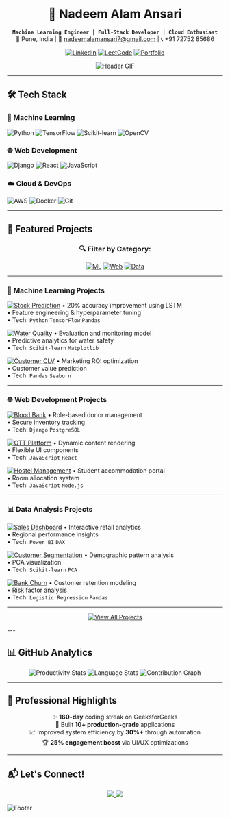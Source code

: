 <div align="center">
  
# 🚀 Nadeem Alam Ansari
**`Machine Learning Engineer | Full-Stack Developer | Cloud Enthusiast`**  
📍 Pune, India | 📧 nadeemalamansari7@gmail.com | 📞 +91 72752 85686  

[![LinkedIn](https://img.shields.io/badge/LinkedIn-Connect%20Professionally-blue?style=for-the-badge&logo=linkedin)](https://linkedin.com/in/nadeem-alam-ansari)
[![LeetCode](https://img.shields.io/badge/LeetCode-Solve%20Problems-orange?style=for-the-badge&logo=leetcode)](https://leetcode.com/nadeem06031999)
[![Portfolio](https://img.shields.io/badge/Portfolio-See%20Projects-black?style=for-the-badge&logo=github)](https://github.com/nadeemalamansari?tab=repositories)

![Header GIF](https://media.giphy.com/media/v1.Y2lkPTc5MGI3NjExeWg1eGx5Z3F6d2N2eWZ6b2JtN2N2a2R5c2VqZGNjY3Z1eGZ5biZlcD12MV9pbnRlcm5hbF9naWZfYnlfaWQmY3Q9Zw/qgQUggAC3Pfv687qPC/giphy.gif)

</div>

---

## 🛠️ Tech Stack

### 🤖 Machine Learning
![Python](https://img.shields.io/badge/Python-3776AB?style=flat-square&logo=python&logoColor=white)
![TensorFlow](https://img.shields.io/badge/TensorFlow-FF6F00?style=flat-square&logo=tensorflow&logoColor=white)
![Scikit-learn](https://img.shields.io/badge/scikit_learn-F7931E?style=flat-square&logo=scikit-learn&logoColor=white)
![OpenCV](https://img.shields.io/badge/OpenCV-27338e?style=flat-square&logo=opencv&logoColor=white)

### 🌐 Web Development
![Django](https://img.shields.io/badge/Django-092E20?style=flat-square&logo=django&logoColor=white)
![React](https://img.shields.io/badge/React-20232A?style=flat-square&logo=react&logoColor=61DAFB)
![JavaScript](https://img.shields.io/badge/JavaScript-F7DF1E?style=flat-square&logo=javascript&logoColor=black)

### ☁️ Cloud & DevOps
![AWS](https://img.shields.io/badge/AWS-232F3E?style=flat-square&logo=amazon-aws&logoColor=white)
![Docker](https://img.shields.io/badge/Docker-2CA5E0?style=flat-square&logo=docker&logoColor=white)
![Git](https://img.shields.io/badge/Git-F05032?style=flat-square&logo=git&logoColor=white)

---

## 🚀 Featured Projects

<div align="center">

### 🔍 Filter by Category:
[![ML](https://img.shields.io/badge/-Machine%20Learning-FF6F00?style=flat-square)](#machine-learning)
[![Web](https://img.shields.io/badge/-Web%20Development-61DAFB?style=flat-square)](#web-development)
[![Data](https://img.shields.io/badge/-Data%20Analysis-430098?style=flat-square)](#data-analysis)

</div>

---

### 🤖 <a id="machine-learning"></a>Machine Learning Projects

<div class="projects-grid">

[![Stock Prediction](https://custom-icon-badges.demolab.com/badge/📈_Stock_Prediction-LSTM_Model-27338e?style=for-the-badge&logo=graph-up)](https://github.com/nadeemalamansari/Stock-Price-Prediction-Model-Time-Series-Forecasting-)
• 20% accuracy improvement using LSTM  
• Feature engineering & hyperparameter tuning  
• Tech: `Python` `TensorFlow` `Pandas`

[![Water Quality](https://custom-icon-badges.demolab.com/badge/💧_Water_Quality-ML_Model-00A98F?style=for-the-badge&logo=drop)](https://github.com/nadeemalamansari/water-quality-prediction)
• Evaluation and monitoring model  
• Predictive analytics for water safety  
• Tech: `Scikit-learn` `Matplotlib`

[![Customer CLV](https://custom-icon-badges.demolab.com/badge/📊_Customer_CLV-Prediction_Model-FF69B4?style=for-the-badge&logo=users)](https://github.com/nadeemalamansari/Data-Driven-Marketing-Predicting-Customer-Lifetime-Value-CLV-)
• Marketing ROI optimization  
• Customer value prediction  
• Tech: `Pandas` `Seaborn`

</div>

---

### 🌐 <a id="web-development"></a>Web Development Projects

<div class="projects-grid">

[![Blood Bank](https://custom-icon-badges.demolab.com/badge/🩸_Blood_Bank-Django_System-DD0031?style=for-the-badge&logo=heart)](https://github.com/nadeemalamansari/Blood-Bank-Management-System-Django)
• Role-based donor management  
• Secure inventory tracking  
• Tech: `Django` `PostgreSQL`

[![OTT Platform](https://custom-icon-badges.demolab.com/badge/🎬_OTT_Platform-Responsive_Website-E50914?style=for-the-badge&logo=video)](https://github.com/nadeemalamansari/ott-platforms-website)
• Dynamic content rendering  
• Flexible UI components  
• Tech: `JavaScript` `React`

[![Hostel Management](https://custom-icon-badges.demolab.com/badge/🏠_Hostel_System-JS_Application-F7DF1E?style=for-the-badge&logo=building)](https://github.com/nadeemalamansari/NextGen-Hostel-Management-System)
• Student accommodation portal  
• Room allocation system  
• Tech: `JavaScript` `Node.js`

</div>

---

### 📊 <a id="data-analysis"></a>Data Analysis Projects

<div class="projects-grid">

[![Sales Dashboard](https://custom-icon-badges.demolab.com/badge/📈_Sales_Dashboard-Power_BI-F2C811?style=for-the-badge&logo=powerbi)](https://github.com/nadeemalamansari/Sales-Performance-Dashboard)
• Interactive retail analytics  
• Regional performance insights  
• Tech: `Power BI` `DAX`

[![Customer Segmentation](https://custom-icon-badges.demolab.com/badge/👥_Customer_Segmentation-K_Means-430098?style=for-the-badge&logo=user-groups)](https://github.com/nadeemalamansari/Customer-Segmentation-using-K-Means-Clustering)
• Demographic pattern analysis  
• PCA visualization  
• Tech: `Scikit-learn` `PCA`

[![Bank Churn](https://custom-icon-badges.demolab.com/badge/🏦_Bank_Churn-Prediction_Model-8A2BE2?style=for-the-badge&logo=building-columns)](https://github.com/nadeemalamansari/Skip-to-Main-Bank-Customer-Churn-Model-Using-ML)
• Customer retention modeling  
• Risk factor analysis  
• Tech: `Logistic Regression` `Pandas`

</div>

---

<div align="center">
  
[![View All Projects](https://img.shields.io/badge/VIEW_ALL_PROJECTS-181717?style=for-the-badge&logo=github)](https://github.com/nadeemalamansari?tab=repositories)

</div>
---

## 📊 GitHub Analytics

<div align="center">
  
![Productivity Stats](https://github-readme-stats.vercel.app/api?username=nadeemalamansari&show_icons=true&theme=radical&hide_border=true&include_all_commits=true)
![Language Stats](https://github-readme-stats.vercel.app/api/top-langs/?username=nadeemalamansari&layout=compact&theme=radical&hide_border=true)
![Contribution Graph](https://github-readme-activity-graph.vercel.app/graph?username=nadeemalamansari&theme=react-dark&hide_border=true&area=true)

</div>

---

## 🎯 Professional Highlights

<div align="center">

✨ **160-day** coding streak on GeeksforGeeks  
🚀 Built **10+ production-grade** applications  
📈 Improved system efficiency by **30%+** through automation  
🏆 **25% engagement boost** via UI/UX optimizations  

</div>

---

## 📬 Let's Connect!

<p align="center">
  <a href="mailto:nadeemalamansari7@gmail.com">
    <img src="https://img.shields.io/badge/Email_Me-D14836?style=for-the-badge&logo=gmail&logoColor=white"/>
  </a>
  <a href="https://linkedin.com/in/nadeem-alam-ansari">
    <img src="https://img.shields.io/badge/Let's_Connect-0077B5?style=for-the-badge&logo=linkedin&logoColor=white"/>
  </a>
</p>

![Footer](https://capsule-render.vercel.app/api?type=waving&color=gradient&height=100&section=footer)
